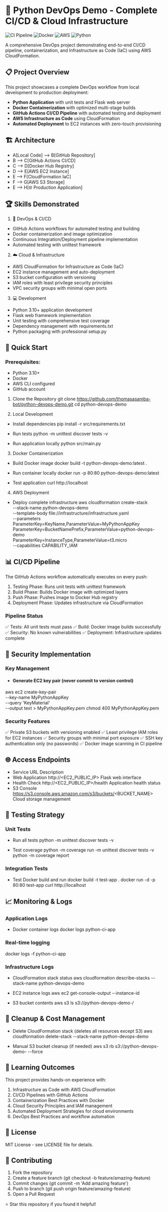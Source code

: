 # 🚀 Python DevOps Demo - Complete CI/CD & Cloud Infrastructure

![CI Pipeline](https://github.com/thomasasamba-bot/python-devops-demo/actions/workflows/ci.yaml/badge.svg)
![Docker](https://img.shields.io/badge/Docker-✓-blue.svg)
![AWS](https://img.shields.io/badge/AWS-CloudFormation-orange.svg)
![Python](https://img.shields.io/badge/Python-3.10+-green.svg)

A comprehensive DevOps project demonstrating end-to-end CI/CD pipeline, containerization, and Infrastructure as Code (IaC) using AWS CloudFormation.

## 📋 Project Overview

This project showcases a complete DevOps workflow from local development to production deployment:

  - **Python Application** with unit tests and Flask web server
  - **Docker Containerization** with optimized multi-stage builds
  - **GitHub Actions CI/CD Pipeline** with automated testing and deployment
  - **AWS Infrastructure as Code** using CloudFormation
  - **Automated Deployment** to EC2 instances with zero-touch provisioning

## 🏗️ Architecture

  - A[Local Code] --> B[GitHub Repository]
  - B --> C[GitHub Actions CI/CD]
  - C --> D[Docker Hub Registry]
  - D --> E[AWS EC2 Instance]
  - E --> F[CloudFormation IaC]
  - F --> G[AWS S3 Storage]
  - E --> H[🌐 Production Application]

## 🏆 Skills Demonstrated
1. 🔧 DevOps & CI/CD
  - GitHub Actions workflows for automated testing and building
  - Docker containerization and image optimization
  - Continuous Integration/Deployment pipeline implementation
  - Automated testing with unittest framework

2. ☁️ Cloud & Infrastructure
  - AWS CloudFormation for Infrastructure as Code (IaC)
  - EC2 instance management and auto-deployment
  - S3 bucket configuration with versioning
  - IAM roles with least privilege security principles
  - VPC security groups with minimal open ports

3. 💻 Development
  - Python 3.10+ application development
  - Flask web framework implementation
  - Unit testing with comprehensive test coverage
  - Dependency management with requirements.txt
  - Python packaging with professional setup.py


## 🚀 Quick Start
### Prerequisites:
  - Python 3.10+
  - Docker
  - AWS CLI configured
  - GitHub account

1. Clone the Repository
  git clone https://github.com/thomasasamba-bot/python-devops-demo.git
  cd python-devops-demo

2. Local Development
  - Install dependencies
  pip install -r src/requirements.txt

  - Run tests
  python -m unittest discover tests -v

  - Run application locally
  python src/main.py

3. Docker Containerization
  - Build Docker image
  docker build -t python-devops-demo:latest .

  - Run container locally
  docker run -p 80:80 python-devops-demo:latest

  - Test application
  curl http://localhost

4. AWS Deployment
 - Deploy complete infrastructure
  aws cloudformation create-stack \
    --stack-name python-devops-demo \
    --template-body file://infrastructure/infrastructure.yaml \
    --parameters \
      ParameterKey=KeyName,ParameterValue=MyPythonAppKey \
      ParameterKey=BucketNamePrefix,ParameterValue=python-devops-demo \
      ParameterKey=InstanceType,ParameterValue=t3.micro \
    --capabilities CAPABILITY_IAM

## 📊 CI/CD Pipeline
  The GitHub Actions workflow automatically executes on every push:
  1. Testing Phase: Runs unit tests with unittest framework
  2. Build Phase: Builds Docker image with optimized layers
  3. Push Phase: Pushes image to Docker Hub registry
  4. Deployment Phase: Updates infrastructure via CloudFormation

### Pipeline Status
  ✅ Tests: All unit tests must pass
  ✅ Build: Docker image builds successfully
  ✅ Security: No known vulnerabilities
  ✅ Deployment: Infrastructure updates complete

## 🔐 Security Implementation
### Key Management
  - #### Generate EC2 key pair (never commit to version control)
  aws ec2 create-key-pair \
    --key-name MyPythonAppKey \
    --query 'KeyMaterial' \
    --output text > MyPythonAppKey.pem
  chmod 400 MyPythonAppKey.pem

### Security Features
  ✅ Private S3 buckets with versioning enabled
  ✅ Least privilege IAM roles for EC2 instances
  ✅ Security groups with minimal port exposure
  ✅ SSH key authentication only (no passwords)
  ✅ Docker image scanning in CI pipeline

## 🌐 Access Endpoints
-   Service	          URL	                                                            Description
-  Web Application   http://<EC2_PUBLIC_IP>	                                        Flask web interface
-  Health Check	    http://<EC2_PUBLIC_IP>/health	                                  Application health status
-  S3 Console	      https://s3.console.aws.amazon.com/s3/buckets/<BUCKET_NAME>	     Cloud storage management

## 🧪 Testing Strategy
### Unit Tests
- Run all tests
python -m unittest discover tests -v

- Test coverage
python -m coverage run -m unittest discover tests -v
python -m coverage report

### Integration Tests
- Test Docker build and run
docker build -t test-app .
docker run -d -p 80:80 test-app
curl http://localhost

## 📈 Monitoring & Logs
### Application Logs
- Docker container logs
docker logs python-ci-app

### Real-time logging
docker logs -f python-ci-app

### Infrastructure Logs
- CloudFormation stack status
aws cloudformation describe-stacks --stack-name python-devops-demo

- EC2 instance logs
aws ec2 get-console-output --instance-id <instance-id>

- S3 bucket contents
aws s3 ls s3://python-devops-demo-<account-id>/

## 🧹 Cleanup & Cost Management
- Delete CloudFormation stack (deletes all resources except S3)
aws cloudformation delete-stack --stack-name python-devops-demo

- Manual S3 bucket cleanup (if needed)
aws s3 rb s3://python-devops-demo-<account-id> --force

## 🎯 Learning Outcomes
This project provides hands-on experience with:
1. Infrastructure as Code with AWS CloudFormation
2. CI/CD Pipelines with GitHub Actions
3. Containerization Best Practices with Docker
4. Cloud Security Principles and IAM management
5. Automated Deployment Strategies for cloud environments
6. DevOps Best Practices and workflow automation

## 📝 License
MIT License - see LICENSE file for details.

## 🤝 Contributing
1. Fork the repository
2. Create a feature branch (git checkout -b feature/amazing-feature)
3. Commit changes (git commit -m 'Add amazing feature')
4. Push to branch (git push origin feature/amazing-feature)
5. Open a Pull Request

⭐ Star this repository if you found it helpful!